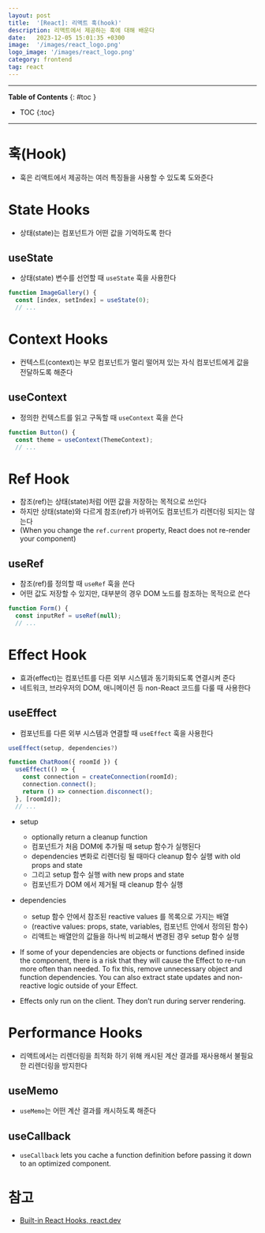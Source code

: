```yaml
---
layout: post
title:  '[React]: 리액트 훅(hook)'
description: 리액트에서 제공하는 훅에 대해 배운다
date:   2023-12-05 15:01:35 +0300
image:  '/images/react_logo.png'
logo_image: '/images/react_logo.png'
category: frontend
tag: react
---
```


---
**Table of Contents**
{: #toc }
*  TOC
{:toc}

---

# 훅(Hook)

- 훅은 리액트에서 제공하는 여러 특징들을 사용할 수 있도록 도와준다

# State Hooks

- 상태(state)는 컴포넌트가 어떤 값을 기억하도록 한다

## useState

- 상태(state) 변수를 선언할 때 `useState` 훅을 사용한다

```js
function ImageGallery() {
  const [index, setIndex] = useState(0);
  // ...
```

# Context Hooks

- 컨텍스트(context)는 부모 컴포넌트가 멀리 떨어져 있는 자식 컴포넌트에게 값을 전달하도록 해준다

## useContext

- 정의한 컨텍스트를 읽고 구독할 때 `useContext` 훅을 쓴다

```js
function Button() {
  const theme = useContext(ThemeContext);
  // ...
```

# Ref Hook

- 참조(ref)는 상태(state)처럼 어떤 값을 저장하는 목적으로 쓰인다
- 하지만 상태(state)와 다르게 참조(ref)가 바뀌어도 컴포넌트가 리렌더링 되지는 않는다
- (When you change the `ref.current` property, React does not re-render your component)

## useRef

- 참조(ref)를 정의할 때 `useRef` 훅을 쓴다
- 어떤 값도 저장할 수 있지만, 대부분의 경우 DOM 노드를 참조하는 목적으로 쓴다

```js
function Form() {
  const inputRef = useRef(null);
  // ...
```

# Effect Hook

- 효과(effect)는 컴포넌트를 다른 외부 시스템과 동기화되도록 연결시켜 준다
- 네트워크, 브라우저의 DOM, 애니메이션 등 non-React 코드를 다룰 때 사용한다

## useEffect

- 컴포넌트를 다른 외부 시스템과 연결할 때 `useEffect` 훅을 사용한다

```js
useEffect(setup, dependencies?)
```

```js
function ChatRoom({ roomId }) {
  useEffect(() => {
    const connection = createConnection(roomId);
    connection.connect();
    return () => connection.disconnect();
  }, [roomId]);
  // ...
```

- setup
  - optionally return a cleanup function
  - 컴포넌트가 처음 DOM에 추가될 때 setup 함수가 실행된다
  - dependencies 변화로 리렌더링 될 때마다 cleanup 함수 실행 with old props and state
  - 그리고 setup 함수 실행 with new props and state
  - 컴포넌트가 DOM 에서 제거될 때 cleanup 함수 실행
- dependencies
  - setup 함수 안에서 참조된 reactive values 를 목록으로 가지는 배열
  - (reactive values: props, state, variables, 컴포넌트 안에서 정의된 함수)
  - 리액트는 배열안의 값들을 하나씩 비교해서 변경된 경우 setup 함수 실행

- If some of your dependencies are objects or functions defined inside the component, there is a risk that they will cause the Effect to re-run more often than needed. To fix this, remove unnecessary object and function dependencies. You can also extract state updates and non-reactive logic outside of your Effect.
- Effects only run on the client. They don’t run during server rendering.

# Performance Hooks

- 리액트에서는 리렌더링을 최적화 하기 위해 캐시된 계산 결과를 재사용해서 불필요한 리렌더링을 방지한다

## useMemo

- `useMemo`는 어떤 계산 결과를 캐시하도록 해준다

## useCallback

- `useCallback` lets you cache a function definition before passing it down to an optimized component.


# 참고

- [Built-in React Hooks, react.dev](https://react.dev/reference/react/hooks)
